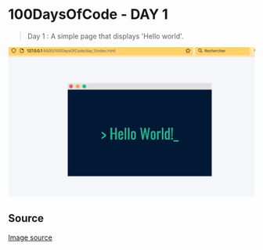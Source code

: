 # 100DaysOfCode - DAY 1

> Day 1 : A simple page that displays 'Hello world'.

![screenshot](../images/day_1.png)

## Source

[Image source](https://hackernoon.com/a-repository-with-the-example-of-printing-hello-world-in-a-lot-of-programming-languages-1f870ad8d167?source=rss----3a8144eabfe3---4)
